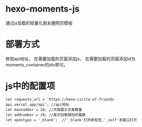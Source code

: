 # hexo-moments-js
通过js加载的轻量化朋友圈网页模板

# 部署方式
修改api地址，
在需要加载的页面添加js，
在需要加载的页面添加id为moments_container的div即可。

# js中的配置项
```
let requests_url = 'https://hexo-circle-of-friends-api.vercel.app/api'; //api地址
let maxnumber = 20; //页面展示文章数量
let addnumber = 10; //每次加载增加的篇数
let opentype = '_blank';  //'_blank'打开新标签,'_self'本窗口打开
```
